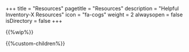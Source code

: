 +++
title = "Resources"
pagetitle = "Resources"
description = "Helpful Inventory-X Resources"
icon = "fa-cogs" 
weight = 2
alwaysopen = false
isDirectory = false
+++

{{%wip%}}

{{%custom-children%}}